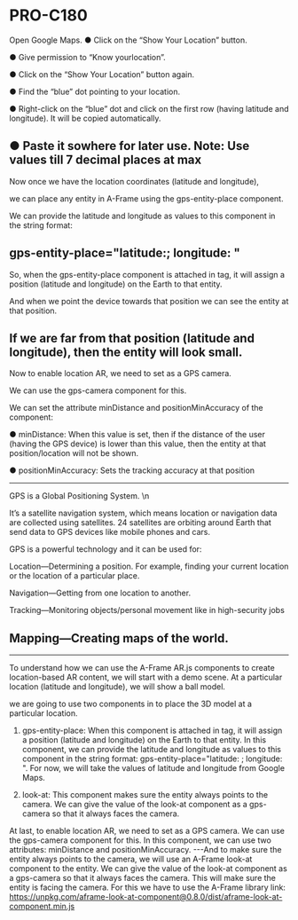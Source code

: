 # PRO-C180
 
 
 Open Google Maps.
● Click on the “Show Your Location” button.

● Give permission to “Know yourlocation”.

● Click on the “Show Your Location” button again.

● Find the “blue” dot pointing to your location.

● Right-click on the “blue” dot and click on the first row (having latitude and longitude). It will be copied automatically.

● Paste it sowhere for later use.
Note: Use values till 7 decimal places
at max
---------------------------------------
Now once we have the location coordinates (latitude and longitude),

we can place any entity in A-Frame using the gps-entity-place component.

We can provide the latitude and longitude as values to this component in the string format:

gps-entity-place="latitude:<your-latitude>; longitude: <your-longitude>"
------------------------------------------------
 So, when the gps-entity-place component is attached in <a-entity> tag, it will assign a position (latitude and longitude) on the Earth to that
entity.

 And when we point the device towards that position we can see the entity at that position.
 
 If we are far from that position (latitude and longitude), then the entity will look small.
-----------------------------------
 Now to enable location AR, we need to set <a-camera> as a GPS camera.

 We can use the gps-camera component for this.

 We can set the attribute minDistance and positionMinAccuracy of the component:

 ● minDistance: When this value is set, then if the distance of the user (having the GPS device) is lower than this value, then the entity at that position/location will not be shown.

 ● positionMinAccuracy: Sets the tracking accuracy at that position
 
 ------------------------------
GPS is a Global Positioning System. \n


It’s a satellite navigation system, which means location or navigation data are collected using satellites. 24 satellites are orbiting around Earth that send data to GPS devices like mobile phones and cars. 

GPS is a powerful technology and it can be used for:

Location—Determining a position. For example, finding your current location or the location of a particular place.

 Navigation—Getting from one location to another.
 
 Tracking—Monitoring objects/personal movement like in high-security jobs
 
Mapping—Creating maps of the world.
-----------------------------------------------------------------------------

----------------------------------------------------------
To understand how we can use the A-Frame AR.js components to create location-based AR content, we will start with a demo scene. At a particular location (latitude and longitude), we will show a ball model.


we are going to use two components in  to place the 3D model at a particular location. 
1. gps-entity-place: When this component is attached in  tag, it will assign a position (latitude and longitude) on the Earth to that entity.
In this component, we can provide the latitude and longitude as values to this component in the string format: gps-entity-place="latitude: ; longitude: ".
For now, we will take the values of latitude and longitude from Google Maps.

2. look-at: This component makes sure the entity always points to the camera. We can give the value of the look-at component as a gps-camera so that it always faces the camera.

At last, to enable location AR, we need to set  as a GPS camera. We can use the gps-camera component for this.
In this component, we can use two attributes: minDistance and positionMinAccuracy.
---And to make sure the entity always
points to the camera, we will use an
A-Frame look-at component to the
entity.
We can give the value of the look-at
component as a gps-camera so that it
always faces the camera.
This will make sure the entity is facing
the camera.
For this we have to use the A-Frame
library link:
https://unpkg.com/aframe-look-at-component@0.8.0/dist/aframe-look-at-component.min.js

